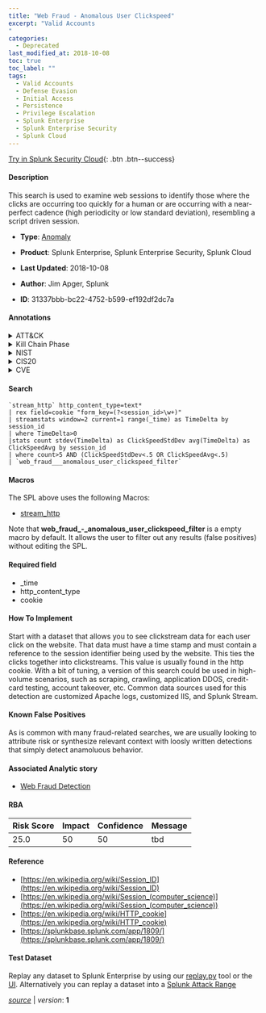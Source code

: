 ```yaml
---
title: "Web Fraud - Anomalous User Clickspeed"
excerpt: "Valid Accounts
"
categories:
  - Deprecated
last_modified_at: 2018-10-08
toc: true
toc_label: ""
tags:
  - Valid Accounts
  - Defense Evasion
  - Initial Access
  - Persistence
  - Privilege Escalation
  - Splunk Enterprise
  - Splunk Enterprise Security
  - Splunk Cloud
---
```




[Try in Splunk Security Cloud](https://www.splunk.com/en_splunk_app_enrichmentus/cyber-security.html){: .btn .btn--success}

#### Description

This search is used to examine web sessions to identify those where the clicks are occurring too quickly for a human or are occurring with a near-perfect cadence (high periodicity or low standard deviation), resembling a script driven session.

- **Type**: [Anomaly](https://github.com/splunk/security_content/wiki/Detection-Analytic-Types)
- **Product**: Splunk Enterprise, Splunk Enterprise Security, Splunk Cloud

- **Last Updated**: 2018-10-08
- **Author**: Jim Apger, Splunk
- **ID**: 31337bbb-bc22-4752-b599-ef192df2dc7a


#### Annotations

<details>
  <summary>ATT&CK</summary>

<div markdown="1">


| ID             | Technique        |  Tactic             |
| -------------- | ---------------- |-------------------- |
| [T1078](https://attack.mitre.org/techniques/T1078/) | Valid Accounts | Defense Evasion, Initial Access, Persistence, Privilege Escalation |

</div>
</details>


<details>
  <summary>Kill Chain Phase</summary>

<div markdown="1">

* Actions on Objectives


</div>
</details>


<details>
  <summary>NIST</summary>

<div markdown="1">

* DE.AE
* DE.CM



</div>
</details>

<details>
  <summary>CIS20</summary>

<div markdown="1">

* CIS 6



</div>
</details>

<details>
  <summary>CVE</summary>

<div markdown="1">


</div>
</details>

#### Search

```
`stream_http` http_content_type=text* 
| rex field=cookie "form_key=(?<session_id>\w+)" 
| streamstats window=2 current=1 range(_time) as TimeDelta by session_id 
| where TimeDelta>0 
|stats count stdev(TimeDelta) as ClickSpeedStdDev avg(TimeDelta) as ClickSpeedAvg by session_id 
| where count>5 AND (ClickSpeedStdDev<.5 OR ClickSpeedAvg<.5) 
| `web_fraud___anomalous_user_clickspeed_filter`
```

#### Macros
The SPL above uses the following Macros:
* [stream_http](https://github.com/splunk/security_content/blob/develop/macros/stream_http.yml)

Note that **web_fraud_-_anomalous_user_clickspeed_filter** is a empty macro by default. It allows the user to filter out any results (false positives) without editing the SPL.

#### Required field
* _time
* http_content_type
* cookie


#### How To Implement
Start with a dataset that allows you to see clickstream data for each user click on the website. That data must have a time stamp and must contain a reference to the session identifier being used by the website. This ties the clicks together into clickstreams. This value is usually found in the http cookie. With a bit of tuning, a version of this search could be used in high-volume scenarios, such as scraping, crawling, application DDOS, credit-card testing, account takeover, etc. Common data sources used for this detection are customized Apache logs, customized IIS, and Splunk Stream.

#### Known False Positives
As is common with many fraud-related searches, we are usually looking to attribute risk or synthesize relevant context with loosly written detections that simply detect anamoluous behavior.

#### Associated Analytic story
* [Web Fraud Detection](/stories/web_fraud_detection)




#### RBA

| Risk Score  | Impact      | Confidence   | Message      |
| ----------- | ----------- |--------------|--------------|
| 25.0 | 50 | 50 | tbd |


#### Reference

* [https://en.wikipedia.org/wiki/Session_ID](https://en.wikipedia.org/wiki/Session_ID)
* [https://en.wikipedia.org/wiki/Session_(computer_science)](https://en.wikipedia.org/wiki/Session_(computer_science))
* [https://en.wikipedia.org/wiki/HTTP_cookie](https://en.wikipedia.org/wiki/HTTP_cookie)
* [https://splunkbase.splunk.com/app/1809/](https://splunkbase.splunk.com/app/1809/)



#### Test Dataset
Replay any dataset to Splunk Enterprise by using our [replay.py](https://github.com/splunk/attack_data#using-replaypy) tool or the [UI](https://github.com/splunk/attack_data#using-ui).
Alternatively you can replay a dataset into a [Splunk Attack Range](https://github.com/splunk/attack_range#replay-dumps-into-attack-range-splunk-server)



[*source*](https://github.com/splunk/security_content/tree/develop/detections/deprecated/web_fraud_-_anomalous_user_clickspeed.yml) \| *version*: **1**